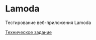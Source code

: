 # Lamoda
Тестирование веб-приложения Lamoda

[Техническое задание](prepare/Техническое%20задание.md)

